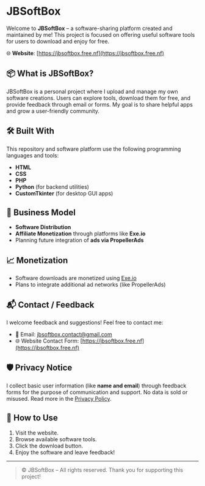 # JBSoftBox

Welcome to **JBSoftBox** – a software-sharing platform created and maintained by me! This project is focused on offering useful software tools for users to download and enjoy for free.

🌐 **Website**: [https://jbsoftbox.free.nf](https://jbsoftbox.free.nf)

## 📦 What is JBSoftBox?

JBSoftBox is a personal project where I upload and manage my own software creations. Users can explore tools, download them for free, and provide feedback through email or forms. My goal is to share helpful apps and grow a user-friendly community.

## 🛠️ Built With

This repository and software platform use the following programming languages and tools:

- **HTML**
- **CSS**
- **PHP**
- **Python** (for backend utilities)
- **CustomTkinter** (for desktop GUI apps)

## 💼 Business Model

- **Software Distribution**
- **Affiliate Monetization** through platforms like **Exe.io**
- Planning future integration of **ads via PropellerAds**

## 📈 Monetization

- Software downloads are monetized using [Exe.io](https://exe.io)
- Plans to integrate additional ad networks (like PropellerAds)

## 📬 Contact / Feedback

I welcome feedback and suggestions! Feel free to contact me:

- 📧 Email: jbsoftbox.contact@gmail.com
- 🌐 Website Contact Form: [https://jbsoftbox.free.nf](https://jbsoftbox.free.nf)

## 🛡️ Privacy Notice

I collect basic user information (like **name and email**) through feedback forms for the purpose of communication and support. No data is sold or misused. Read more in the [Privacy Policy](https://jbsoftbox.free.nf/privacy-policy.html).

## 🚀 How to Use

1. Visit the website.
2. Browse available software tools.
3. Click the download button.
4. Enjoy the software and leave feedback!

---

> © JBSoftBox – All rights reserved. Thank you for supporting this project!
